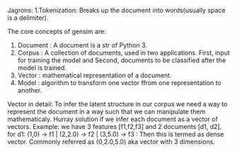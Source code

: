 Jagrons:
1.Tokenization: Breaks up the document into words(usually space is a delimiter).

The core concepts of gensim are:
1. Document : A document is a str of Python 3.
2. Corpus : A collection of documents, used in two applications. First, input for training the model and Second, documents to be classified after the model is trained.
3. Vector : mathematical representation of a document.
4. Model : algorithm to transform one vector ffrom one representation to another.

Vector in detail:
To infer the latent structure in our corpus we need a way to represent the document in a way such that we can manipulate them mathematicaly.
Hurray solution if we infer each document as a vector of vectors.
Example: we have 3 features [f1,f2,f3] and 2 documents [d1, d2].
for d1: (1,0) -> f1 | (2,2.0) -> f2 | (3,5.0) -> f3 : Then this is termed as dense vector.
Commonly referred as (0,2.0,5.0) aka vector with 3 dimensions.
